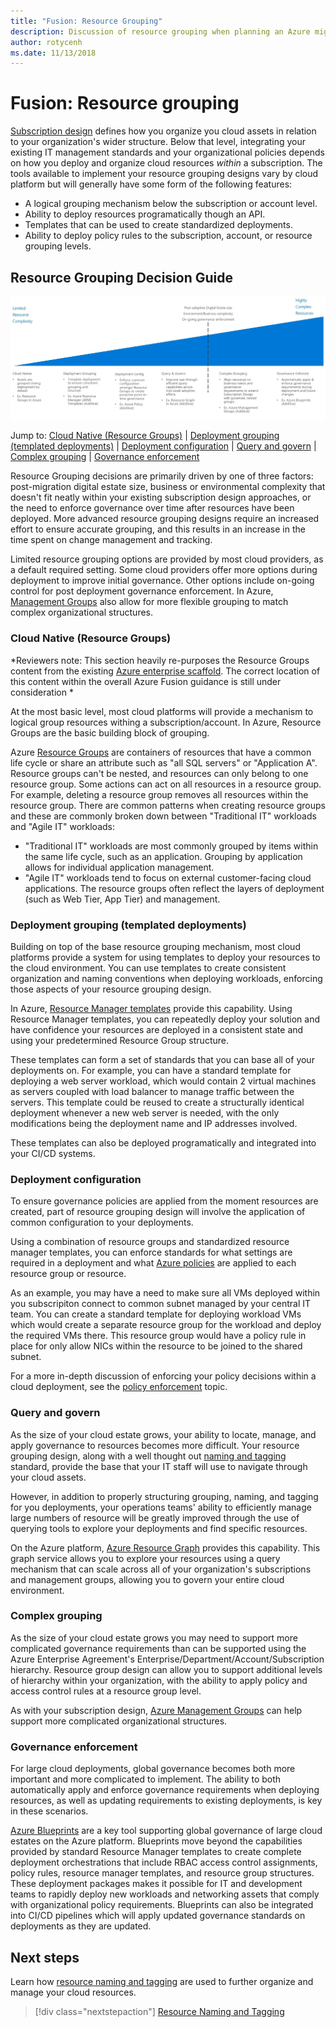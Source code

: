 ```yaml
---
title: "Fusion: Resource Grouping" 
description: Discussion of resource grouping when planning an Azure migrations
author: rotycenh
ms.date: 11/13/2018
---
```


# Fusion: Resource grouping

[Subscription design](../subscriptions/overview.md) defines how you organize you cloud assets in relation to your organization's wider structure. Below that level,  integrating your existing IT management standards and your organizational policies depends on how you deploy and organize cloud resources *within* a subscription. The tools available to implement your resource grouping designs vary by cloud platform but will generally have some form of the following features:

- A logical grouping mechanism below the subscription or account level.
- Ability to deploy resources programatically though an API.
- Templates that can be used to create standardized deployments.
- Ability to deploy policy rules to the subscription, account, or resource grouping levels.

## Resource Grouping Decision Guide

![Plotting resource grouping options from least to most complex, aligned with jump links below](../../_images/discovery-guides/discovery-guide-resource-grouping.png)

Jump to: [Cloud Native (Resource Groups)](#cloud-native-resource-groups) | [Deployment grouping (templated deployments)](#deployment-grouping-templated-deployments) | [Deployment configuration](#deployment-configuration) | [Query and govern](#query-and-govern) | [Complex grouping](#complex-grouping) | [Governance enforcement](#governance-enforcement)

Resource Grouping decisions are primarily driven by one of three factors: post-migration digital estate size, business or environmental  complexity that doesn't fit neatly within your existing subscription design approaches, or the need to enforce governance over time after resources have been deployed. More advanced resource grouping designs require an increased effort to ensure accurate grouping, and this results in an increase in the time spent on change management and tracking.

Limited resource grouping options are provided by most cloud providers, as a default required setting. Some cloud providers offer more options during deployment to improve initial governance. Other options include on-going control for post deployment governance enforcement. In Azure, [Management Groups](https://docs.microsoft.com/en-us/azure/governance/management-groups/) also allow for more flexible grouping to match complex organizational structures.

### Cloud Native (Resource Groups)

*Reviewers note: This section heavily re-purposes the Resource Groups content from the existing [Azure enterprise scaffold](../../appendix/azure-scaffold.md). The correct location of this content within the overall Azure Fusion guidance is still under consideration *

At the most basic level, most cloud platforms will provide a mechanism to logical group resources withing a subscription/account. In Azure, Resource Groups are the basic building block of grouping.

Azure [Resource Groups](https://docs.microsoft.com/en-us/azure/azure-resource-manager/resource-group-overview#resource-groups) are containers of resources that have a common life cycle or share an attribute such as "all SQL servers" or "Application A". Resource groups can't be nested, and resources can only belong to one resource group. Some actions can act on all resources in a resource group. For example, deleting a resource group removes all resources within the resource group. There are common patterns when creating resource groups and these are commonly broken down between "Traditional IT" workloads and "Agile IT" workloads:

* "Traditional IT" workloads are most commonly grouped by items within the same life cycle, such as an application. Grouping by application allows for individual application management.
* "Agile IT" workloads tend to focus on external customer-facing cloud applications. The resource groups often reflect the layers of deployment (such as Web Tier, App Tier) and management.

### Deployment grouping (templated deployments)

Building on top of the base resource grouping mechanism, most cloud platforms provide a system for using templates to deploy your resources to the cloud environment. You can use templates to create consistent organization and naming conventions when deploying workloads, enforcing those aspects of your resource grouping design.

In Azure, [Resource Manager templates](https://docs.microsoft.com/en-us/azure/azure-resource-manager/resource-group-overview#template-deployment) provide this capability. Using Resource Manager templates, you can repeatedly deploy your solution and have confidence your resources are deployed in a consistent state and using your predetermined Resource Group structure. 

These templates can form a set of standards that you can base all of your deployments on. For example, you can have a standard template for deploying a web server workload, which would contain 2 virtual machines as servers coupled with load balancer to manage traffic between the servers. This template could be reused to create a structurally identical deployment whenever a new web server is needed, with the only modifications being the deployment name and IP addresses involved.

These templates can also be deployed programatically and integrated into your CI/CD systems.

### Deployment configuration

To ensure governance policies are applied from the moment resources are created, part of resource grouping design will involve the application of common configuration to your deployments. 

Using a combination of resource groups and standardized resource manager templates, you can enforce standards for what settings are required in a deployment and what [Azure policies](https://docs.microsoft.com/en-us/azure/governance/policy/overview) are applied to each resource group or resource.  

As an example, you may have a need to make sure all VMs deployed within you subscripiton connect to common subnet managed by your central IT team. You can create a standard template for deploying workload VMs which would create a separate resource group for the workload and deploy the required VMs there. This resource group would have a policy rule in place for only allow NICs within the resource to be joined to the shared subnet.

For a more in-depth discussion of enforcing your policy decisions within a cloud deployment, see the [policy enforcement](../policy-enforcement/overview.md) topic. 

### Query and govern

As the size of your cloud estate grows, your ability to locate, manage, and apply governance to resources becomes more difficult. Your resource grouping design, along with a well thought out [naming and tagging](../resource-tagging/overview.md) standard, provide the base that your IT staff will use to navigate through your cloud assets. 

However, in addition to properly structuring grouping, naming, and tagging for you deployments, your operations teams' ability to efficiently manage large numbers of resource will be greatly improved through the use of querying tools to explore your deployments and find specific resources. 

On the Azure platform, [Azure Resource Graph](https://docs.microsoft.com/en-us/azure/governance/resource-graph/overview) provides this capability. This graph service allows you to explore your resources using a query mechanism that can scale across all of your organization's subscriptions and management groups, allowing you to govern your entire cloud environment. 

### Complex grouping

As the size of your cloud estate grows you may need to support more complicated governance requirements than can be supported using the Azure Enterprise Agreement's Enterprise/Department/Account/Subscription hierarchy. Resource group design can allow you to support additional levels of hierarchy within your organization, with the ability to apply policy and access control rules at a resource group level.

As with your subscription design, [Azure Management Groups](../subscriptions/overview.md#management-groups) can help support more complicated organizational structures.

### Governance enforcement

For large cloud deployments, global governance becomes both more important and more complicated to implement. The ability to both automatically apply and enforce governance requirements when deploying resources, as well as updating requirements to existing deployments, is key in these scenarios. 

[Azure Blueprints](https://docs.microsoft.com/en-us/azure/governance/blueprints/overview) are a key tool supporting global governance of large cloud estates on the Azure platform. Blueprints move beyond the capabilities provided by standard Resource Manager templates to create complete deployment orchestrations that include RBAC access control assignments, policy rules, resource manager templates, and resource group structures. These deployment packages makes it possible for IT and development teams to rapidly deploy new workloads and networking assets that comply with  organizational policy requirements. Blueprints can also be integrated into CI/CD pipelines which will apply updated governance standards on deployments as they are updated.

## Next steps

Learn how [resource naming and tagging](../resource-tagging/overview.md) are used to further organize and manage your cloud resources.

> [!div class="nextstepaction"]
> [Resource Naming and Tagging](../resource-tagging/overview.md)

